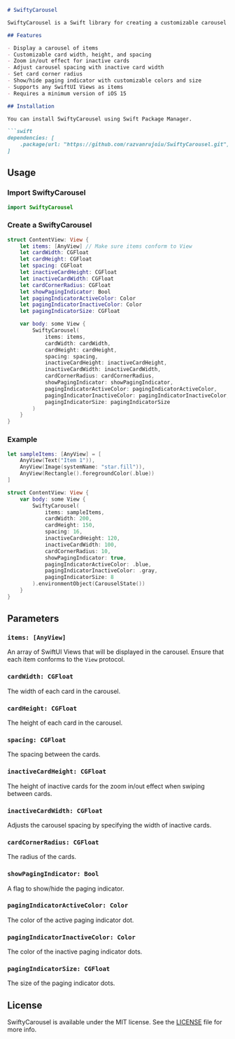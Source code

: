 ```markdown
# SwiftyCarousel

SwiftyCarousel is a Swift library for creating a customizable carousel component in SwiftUI. It provides an easy way to display a collection of items in a carousel format with various customization options.

## Features

- Display a carousel of items
- Customizable card width, height, and spacing
- Zoom in/out effect for inactive cards
- Adjust carousel spacing with inactive card width
- Set card corner radius
- Show/hide paging indicator with customizable colors and size
- Supports any SwiftUI Views as items
- Requires a minimum version of iOS 15

## Installation

You can install SwiftyCarousel using Swift Package Manager.

```swift
dependencies: [
    .package(url: "https://github.com/razvanrujoiu/SwiftyCarousel.git", from: "1.0.0")
]
```

## Usage

### Import SwiftyCarousel

```swift
import SwiftyCarousel
```

### Create a SwiftyCarousel

```swift
struct ContentView: View {
    let items: [AnyView] // Make sure items conform to View
    let cardWidth: CGFloat
    let cardHeight: CGFloat
    let spacing: CGFloat
    let inactiveCardHeight: CGFloat
    let inactiveCardWidth: CGFloat
    let cardCornerRadius: CGFloat
    let showPagingIndicator: Bool
    let pagingIndicatorActiveColor: Color
    let pagingIndicatorInactiveColor: Color
    let pagingIndicatorSize: CGFloat

    var body: some View {
        SwiftyCarousel(
            items: items,
            cardWidth: cardWidth,
            cardHeight: cardHeight,
            spacing: spacing,
            inactiveCardHeight: inactiveCardHeight,
            inactiveCardWidth: inactiveCardWidth,
            cardCornerRadius: cardCornerRadius,
            showPagingIndicator: showPagingIndicator,
            pagingIndicatorActiveColor: pagingIndicatorActiveColor,
            pagingIndicatorInactiveColor: pagingIndicatorInactiveColor,
            pagingIndicatorSize: pagingIndicatorSize
        )
    }
}
```

### Example

```swift
let sampleItems: [AnyView] = [
    AnyView(Text("Item 1")),
    AnyView(Image(systemName: "star.fill")),
    AnyView(Rectangle().foregroundColor(.blue))
]

struct ContentView: View {
    var body: some View {
        SwiftyCarousel(
            items: sampleItems,
            cardWidth: 200,
            cardHeight: 150,
            spacing: 16,
            inactiveCardHeight: 120,
            inactiveCardWidth: 100,
            cardCornerRadius: 10,
            showPagingIndicator: true,
            pagingIndicatorActiveColor: .blue,
            pagingIndicatorInactiveColor: .gray,
            pagingIndicatorSize: 8
        ).environmentObject(CarouselState())
    }
}
```

## Parameters

### `items: [AnyView]`

An array of SwiftUI Views that will be displayed in the carousel. Ensure that each item conforms to the `View` protocol.

### `cardWidth: CGFloat`

The width of each card in the carousel.

### `cardHeight: CGFloat`

The height of each card in the carousel.

### `spacing: CGFloat`

The spacing between the cards.

### `inactiveCardHeight: CGFloat`

The height of inactive cards for the zoom in/out effect when swiping between cards.

### `inactiveCardWidth: CGFloat`

Adjusts the carousel spacing by specifying the width of inactive cards.

### `cardCornerRadius: CGFloat`

The radius of the cards.

### `showPagingIndicator: Bool`

A flag to show/hide the paging indicator.

### `pagingIndicatorActiveColor: Color`

The color of the active paging indicator dot.

### `pagingIndicatorInactiveColor: Color`

The color of the inactive paging indicator dots.

### `pagingIndicatorSize: CGFloat`

The size of the paging indicator dots.

## License

SwiftyCarousel is available under the MIT license. See the [LICENSE](LICENSE) file for more info.
